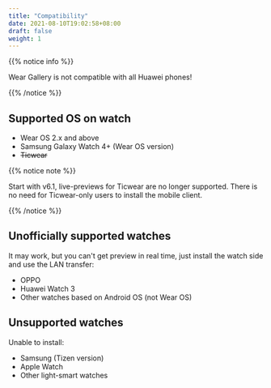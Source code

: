 ```yaml
---
title: "Compatibility"
date: 2021-08-10T19:02:58+08:00
draft: false
weight: 1
---
```


{{% notice info %}}

Wear Gallery is not compatible with all Huawei phones! 

{{% /notice %}}

## Supported OS on watch

- Wear OS 2.x and above
- Samsung Galaxy Watch 4+ (Wear OS version)
- ~~Ticwear~~

{{% notice note %}}

Start with v6.1, live-previews for Ticwear are no longer supported. There is no need for Ticwear-only users to install the mobile client.

{{% /notice %}}

## Unofficially supported watches

It may work, but you can't get preview in real time, just install the watch side and use the LAN transfer:

- OPPO
- Huawei Watch 3
- Other watches based on Android OS (not Wear OS)

## Unsupported watches

Unable to install:

- Samsung (Tizen version)
- Apple Watch
- Other light-smart watches
